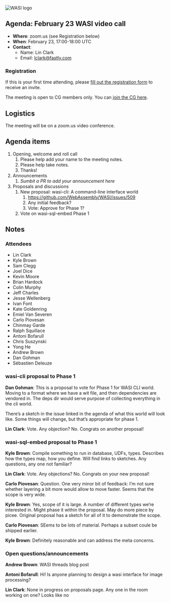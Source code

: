 ![WASI logo](https://raw.githubusercontent.com/WebAssembly/WASI/main/WASI.png)

## Agenda: February 23 WASI video call

- **Where**: zoom.us (see Registration below)
- **When**: February 23, 17:00-18:00 UTC
- **Contact**:
  - Name: Lin Clark
  - Email: lclark@fastly.com

### Registration

If this is your first time attending, please [fill out the registration form](https://docs.google.com/forms/d/e/1FAIpQLSdpO6Lp2L_dZ2_oiDgzjKx7pb7s2YYHjeSIyfHWZZGSKoZKWQ/viewform?usp=sf_link) to receive an invite.

The meeting is open to CG members only. You can [join the CG here](https://www.w3.org/community/webassembly/).

## Logistics

The meeting will be on a zoom.us video conference.

## Agenda items

1. Opening, welcome and roll call
    1. Please help add your name to the meeting notes.
    1. Please help take notes.
    1. Thanks!
1. Announcements
    1. _Sumbit a PR to add your announcement here_
1. Proposals and discussions
    1. New proposal: wasi-cli: A command-line interface world
        1. https://github.com/WebAssembly/WASI/issues/509
        1. Any initial feedback?
        1. Vote: Approve for Phase 1?
    1. Vote on wasi-sql-embed Phase 1

## Notes
### Attendees
- Lin Clark
- Kyle Brown
- Sam Clegg
- Joel Dice
- Kevin Moore
- Brian Hardock
- Colin Murphy
- Jeff Charles
- Jesse Wellenberg
- Ivan Font
- Kate Goldenring
- Emiel Van Severen
- Carlo Piovesan
- Chinmay Garde
- Ralph Squillace
- Antoni Bofarull
- Chris Suszynski
- Yong He
- Andrew Brown
- Dan Gohman
- Sébastien Deleuze

### wasi-cli proposal to Phase 1

**Dan Gohman**: This is a proposal to vote for Phase 1 for WASI CLI world. Moving to a format where we have a wit file, and then dependencies are vendored in. The deps dir would serve purpose of collecting everything in the cli world. 

There’s a sketch in the issue linked in the agenda of what this world will look like. Some things will change, but that’s appropriate for phase 1. 

**Lin Clark**: Vote. Any objection? No. Congrats on another proposal!

### wasi-sql-embed proposal to Phase 1

**Kyle Brown**: Compile something to run in database, UDFs, types. Describes how the types map, how you define. Will find links to sketches. Any questions, any one not familiar?

**Lin Clark**: Vote. Any objections? No. Congrats on your new proposal!

**Carlo Piovesan**: Question. One very minor bit of feedback: I’m not sure whether layering a bit more would allow to move faster. Seems that the scope is very wide. 

**Kyle Brown**: Yes, scope of it is large. A number of different types we’re interested in. Might phase it within the proposal. May do more piece by picee. Original proposal has a sketch for all of it to demonstrate the scope.

**Carlo Piovesan**: SEems to be lots of material. Perhaps a subset coule be shipped earlier.

**Kyle Brown**: Definitely reasonable and can address the meta concerns.

### Open questions/announcements

**Andrew Brown**: WASI threads blog post

**Antoni Bofarull**: Hi! Is anyone planning to design a wasi interface for image processing?

**Lin Clark**: None in progress on proposals page. Any one in the room working on one? Looks like no

